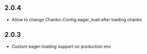 ## 2.0.4
* Allow to change Chanko::Config.eager_load after loading chanko

## 2.0.3
* Custom eager-loading support on production env
